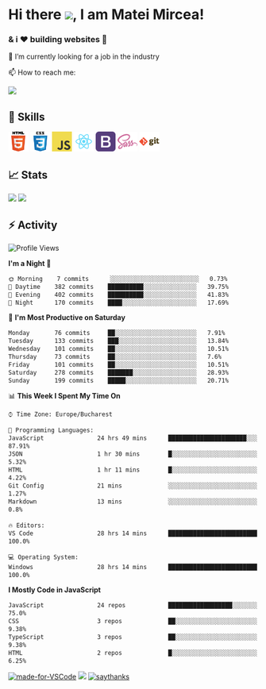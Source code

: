 # Hi there <img src="https://raw.githubusercontent.com/MartinHeinz/MartinHeinz/master/wave.gif" width="30px">, I am Matei Mircea!
### & i ❤️ building websites 🙌

🔭 I’m currently looking for a job in the industry

📫 How to reach me:

<a href="https://www.linkedin.com/in/mateimircea/">
  <img src="https://img.shields.io/badge/--linkedin?label=LinkedIn&logo=LinkedIn&style=social" />
<a>
 
 
## 🚀 Skills 
<div display="inline">
<img alt="HTML5" width="40px" src="https://raw.githubusercontent.com/github/explore/80688e429a7d4ef2fca1e82350fe8e3517d3494d/topics/html/html.png" />
<img alt="CSS3" width="40px" src="https://raw.githubusercontent.com/github/explore/80688e429a7d4ef2fca1e82350fe8e3517d3494d/topics/css/css.png" />
<img alt="JavaScript" width="40px" src="https://raw.githubusercontent.com/github/explore/80688e429a7d4ef2fca1e82350fe8e3517d3494d/topics/javascript/javascript.png" />
<img alt="React" width="40px" src="https://raw.githubusercontent.com/github/explore/80688e429a7d4ef2fca1e82350fe8e3517d3494d/topics/react/react.png" />
<img alt="bootstrap" width="40px" src="https://raw.githubusercontent.com/github/explore/78df643247d429f6cc873026c0622819ad797942/topics/bootstrap/bootstrap.png" />
<img alt="Sass" width="40px" src="https://raw.githubusercontent.com/github/explore/80688e429a7d4ef2fca1e82350fe8e3517d3494d/topics/sass/sass.png" />
<img alt="Git" width="40px" src="https://raw.githubusercontent.com/github/explore/80688e429a7d4ef2fca1e82350fe8e3517d3494d/topics/git/git.png" />
<div>


## 📈 Stats 
<div display="inline">
<img src="https://github-readme-stats.vercel.app/api/top-langs/?username=Matei87&theme=radical&show_icons=true" />
<img src="https://github-readme-stats.vercel.app/api?username=Matei87&theme=radical&show_icons=true" />
<div>


## :zap: Activity
<!--START_SECTION:waka-->
![Profile Views](http://img.shields.io/badge/Profile%20Views-1-blue)

**I'm a Night 🦉** 

```text
🌞 Morning    7 commits      ░░░░░░░░░░░░░░░░░░░░░░░░░   0.73% 
🌆 Daytime    382 commits    ██████████░░░░░░░░░░░░░░░   39.75% 
🌃 Evening    402 commits    ██████████░░░░░░░░░░░░░░░   41.83% 
🌙 Night      170 commits    ████░░░░░░░░░░░░░░░░░░░░░   17.69%

```
📅 **I'm Most Productive on Saturday** 

```text
Monday       76 commits     ██░░░░░░░░░░░░░░░░░░░░░░░   7.91% 
Tuesday      133 commits    ███░░░░░░░░░░░░░░░░░░░░░░   13.84% 
Wednesday    101 commits    ██░░░░░░░░░░░░░░░░░░░░░░░   10.51% 
Thursday     73 commits     ██░░░░░░░░░░░░░░░░░░░░░░░   7.6% 
Friday       101 commits    ██░░░░░░░░░░░░░░░░░░░░░░░   10.51% 
Saturday     278 commits    ███████░░░░░░░░░░░░░░░░░░   28.93% 
Sunday       199 commits    █████░░░░░░░░░░░░░░░░░░░░   20.71%

```


📊 **This Week I Spent My Time On** 

```text
⌚︎ Time Zone: Europe/Bucharest

💬 Programming Languages: 
JavaScript               24 hrs 49 mins      ██████████████████████░░░   87.91% 
JSON                     1 hr 30 mins        █░░░░░░░░░░░░░░░░░░░░░░░░   5.32% 
HTML                     1 hr 11 mins        █░░░░░░░░░░░░░░░░░░░░░░░░   4.22% 
Git Config               21 mins             ░░░░░░░░░░░░░░░░░░░░░░░░░   1.27% 
Markdown                 13 mins             ░░░░░░░░░░░░░░░░░░░░░░░░░   0.8%

🔥 Editors: 
VS Code                  28 hrs 14 mins      █████████████████████████   100.0%

💻 Operating System: 
Windows                  28 hrs 14 mins      █████████████████████████   100.0%

```

**I Mostly Code in JavaScript** 

```text
JavaScript               24 repos            ██████████████████░░░░░░░   75.0% 
CSS                      3 repos             ██░░░░░░░░░░░░░░░░░░░░░░░   9.38% 
TypeScript               3 repos             ██░░░░░░░░░░░░░░░░░░░░░░░   9.38% 
HTML                     2 repos             █░░░░░░░░░░░░░░░░░░░░░░░░   6.25%

```



<!--END_SECTION:waka-->
  
  
  

[![made-for-VSCode](https://img.shields.io/badge/Made%20for-VSCode-1f425f.svg)](https://code.visualstudio.com/)
<img src="https://img.shields.io/badge/MADE%20WITH%20%E2%9D%A4%EF%B8%8F%20IN-ROMANIA-%23CD0000?style=for-the-badge" />
[![saythanks](https://img.shields.io/badge/say-thanks-ff69b4.svg)](https://saythanks.io/to/kennethreitz)
